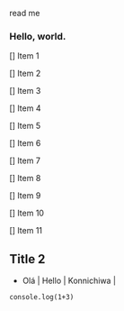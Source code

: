 read me
### Hello, world.
[] Item 1

[] Item 2

[] Item 3 

[] Item 4

[] Item 5

[] Item 6

[] Item 7

[] Item 8

[] Item 9

[] Item 10

[] Item 11

## Title 2
* Olá | Hello | Konnichiwa | 

``console.log(1+3)``